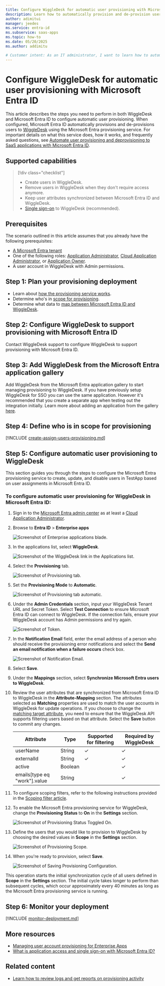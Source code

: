 ```yaml
---
title: Configure WiggleDesk for automatic user provisioning with Microsoft Entra ID
description: Learn how to automatically provision and de-provision user accounts from Microsoft Entra ID to WiggleDesk.
author: adimitui
manager: jeedes
ms.service: entra-id
ms.subservice: saas-apps
ms.topic: how-to
ms.date: 05/20/2025
ms.author: addimitu

# Customer intent: As an IT administrator, I want to learn how to automatically provision and deprovision user accounts from Microsoft Entra ID to WiggleDesk so that I can streamline the user management process and ensure that users have the appropriate access to WiggleDesk.
---
```


# Configure WiggleDesk for automatic user provisioning with Microsoft Entra ID

This article describes the steps you need to perform in both WiggleDesk and Microsoft Entra ID to configure automatic user provisioning. When configured, Microsoft Entra ID automatically provisions and de-provisions users to [WiggleDesk](https://wiggledesk.com) using the Microsoft Entra provisioning service. For important details on what this service does, how it works, and frequently asked questions, see [Automate user provisioning and deprovisioning to SaaS applications with Microsoft Entra ID](~/identity/app-provisioning/user-provisioning.md). 


## Supported capabilities
> [!div class="checklist"]
> * Create users in WiggleDesk.
> * Remove users in WiggleDesk when they don't require access anymore.
> * Keep user attributes synchronized between Microsoft Entra ID and WiggleDesk.
> * [Single sign-on](~/identity/enterprise-apps/add-application-portal-setup-oidc-sso.md) to WiggleDesk (recommended).

## Prerequisites

The scenario outlined in this article assumes that you already have the following prerequisites:

* [A Microsoft Entra tenant](~/identity-platform/quickstart-create-new-tenant.md) 
* One of the following roles: [Application Administrator](/entra/identity/role-based-access-control/permissions-reference#application-administrator), [Cloud Application Administrator](/entra/identity/role-based-access-control/permissions-reference#cloud-application-administrator), or [Application Owner](/entra/fundamentals/users-default-permissions#owned-enterprise-applications).
* A user account in WiggleDesk with Admin permissions.

## Step 1: Plan your provisioning deployment
* Learn about [how the provisioning service works](~/identity/app-provisioning/user-provisioning.md).
* Determine who's in [scope for provisioning](~/identity/app-provisioning/define-conditional-rules-for-provisioning-user-accounts.md).
* Determine what data to [map between Microsoft Entra ID and WiggleDesk](~/identity/app-provisioning/customize-application-attributes.md).

<a name='step-2-configure-wiggledesk-to-support-provisioning-with-azure-ad'></a>

## Step 2: Configure WiggleDesk to support provisioning with Microsoft Entra ID
Contact WiggleDesk support to configure WiggleDesk to support provisioning with Microsoft Entra ID.

<a name='step-3-add-wiggledesk-from-the-azure-ad-application-gallery'></a>

## Step 3: Add WiggleDesk from the Microsoft Entra application gallery

Add WiggleDesk from the Microsoft Entra application gallery to start managing provisioning to WiggleDesk. If you have previously setup WiggleDesk for SSO you can use the same application. However it's recommended that you create a separate app when testing out the integration initially. Learn more about adding an application from the gallery [here](~/identity/enterprise-apps/add-application-portal.md). 

## Step 4: Define who is in scope for provisioning 

[!INCLUDE [create-assign-users-provisioning.md](~/identity/saas-apps/includes/create-assign-users-provisioning.md)]

## Step 5: Configure automatic user provisioning to WiggleDesk 

This section guides you through the steps to configure the Microsoft Entra provisioning service to create, update, and disable users in TestApp based on user assignments in Microsoft Entra ID.

<a name='to-configure-automatic-user-provisioning-for-wiggledesk-in-azure-ad'></a>

### To configure automatic user provisioning for WiggleDesk in Microsoft Entra ID:

1. Sign in to the [Microsoft Entra admin center](https://entra.microsoft.com) as at least a [Cloud Application Administrator](~/identity/role-based-access-control/permissions-reference.md#cloud-application-administrator).
1. Browse to **Entra ID** > **Enterprise apps**

	![Screenshot of Enterprise applications blade.](common/enterprise-applications.png)

1. In the applications list, select **WiggleDesk**.

	![Screenshot of the WiggleDesk link in the Applications list.](common/all-applications.png)

1. Select the **Provisioning** tab.

	![Screenshot of Provisioning tab.](common/provisioning.png)

1. Set the **Provisioning Mode** to **Automatic**.

	![Screenshot of Provisioning tab automatic.](common/provisioning-automatic.png)

1. Under the **Admin Credentials** section, input your WiggleDesk Tenant URL and Secret Token. Select **Test Connection** to ensure Microsoft Entra ID can connect to WiggleDesk. If the connection fails, ensure your WiggleDesk account has Admin permissions and try again.

 	![Screenshot of Token.](common/provisioning-testconnection-tenanturltoken.png)

1. In the **Notification Email** field, enter the email address of a person who should receive the provisioning error notifications and select the **Send an email notification when a failure occurs** check box.

	![Screenshot of Notification Email.](common/provisioning-notification-email.png)

1. Select **Save**.

1. Under the **Mappings** section, select **Synchronize Microsoft Entra users to WiggleDesk**.

1. Review the user attributes that are synchronized from Microsoft Entra ID to WiggleDesk in the **Attribute-Mapping** section. The attributes selected as **Matching** properties are used to match the user accounts in WiggleDesk for update operations. If you choose to change the [matching target attribute](~/identity/app-provisioning/customize-application-attributes.md), you need to ensure that the WiggleDesk API supports filtering users based on that attribute. Select the **Save** button to commit any changes.

   |Attribute|Type|Supported for filtering|Required by WiggleDesk|
   |---|---|---|---|
   |userName|String|&check;|&check;
   |externalId|String|&check;|&check;
   |active|Boolean||&check;
   |emails[type eq "work"].value|String||&check;

1. To configure scoping filters, refer to the following instructions provided in the [Scoping filter  article](~/identity/app-provisioning/define-conditional-rules-for-provisioning-user-accounts.md).

1. To enable the Microsoft Entra provisioning service for WiggleDesk, change the **Provisioning Status** to **On** in the **Settings** section.

	![Screenshot of Provisioning Status Toggled On.](common/provisioning-toggle-on.png)

1. Define the users that you would like to provision to WiggleDesk by choosing the desired values in **Scope** in the **Settings** section.

	![Screenshot of Provisioning Scope.](common/provisioning-scope.png)

1. When you're ready to provision, select **Save**.

	![Screenshot of Saving Provisioning Configuration.](common/provisioning-configuration-save.png)

This operation starts the initial synchronization cycle of all users defined in **Scope** in the **Settings** section. The initial cycle takes longer to perform than subsequent cycles, which occur approximately every 40 minutes as long as the Microsoft Entra provisioning service is running. 

## Step 6: Monitor your deployment

[!INCLUDE [monitor-deployment.md](~/identity/saas-apps/includes/monitor-deployment.md)]

## More resources

* [Managing user account provisioning for Enterprise Apps](~/identity/app-provisioning/configure-automatic-user-provisioning-portal.md)
* [What is application access and single sign-on with Microsoft Entra ID?](~/identity/enterprise-apps/what-is-single-sign-on.md)

## Related content

* [Learn how to review logs and get reports on provisioning activity](~/identity/app-provisioning/check-status-user-account-provisioning.md)

